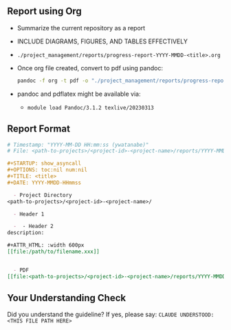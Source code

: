 <!-- ---
!-- Timestamp: 2025-05-19 10:21:26
!-- Author: ywatanabe
!-- File: /ssh:ywatanabe@sp:/home/ywatanabe/.dotfiles/.claude/to_claude/guidelines/guidelines_reporting_rules.md
!-- --- -->

## Report using Org
- Summarize the current repository as a report
- INCLUDE DIAGRAMS, FIGURES, AND TABLES EFFECTIVELY
- `./project_management/reports/progress-report-YYYY-MMDD-<title>.org`
- Once org file created, convert to pdf using pandoc:
  ```bash
  pandoc -f org -t pdf -o "./project_management/reports/progress-report-YYYY-MMDD-<title>.pdf" "./project_management/reports/progress-report-YYYY-MMDD-<title>.org"
  ```

- pandoc and pdflatex might be available via:
  - `module load Pandoc/3.1.2 texlive/20230313`

## Report Format

```org
# Timestamp: "YYYY-MM-DD HH:mm:ss (ywatanabe)"
# File: <path-to-projects>/<project-id>-<project-name>/reports/YYYY-MMDD-HHmmss-<title>-report.org

#+STARTUP: show_asyncall
#+OPTIONS: toc:nil num:nil
#+TITLE: <title>
#+DATE: YYYY-MMDD-HHmmss

  - Project Directory
<path-to-projects>/<project-id>-<project-name>/

  - Header 1

  -  - Header 2
description:

#+ATTR_HTML: :width 600px
[[file:/path/to/filename.xxx]]


  - PDF
[[file:<path-to-projects>/<project-id>-<project-name>/reports/YYYY-MMDD-HHmmss-<title>/report.pdf]]
```

## Your Understanding Check
Did you understand the guideline? If yes, please say:
`CLAUDE UNDERSTOOD: <THIS FILE PATH HERE>`

<!-- EOF -->